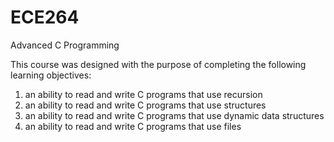 # ECE264
Advanced C Programming

This course was designed with the purpose of completing the following learning objectives:
1. an ability to read and write C programs that use recursion
2. an ability to read and write C programs that use structures
3. an ability to read and write C programs that use dynamic data structures
4. an ability to read and write C programs that use files
